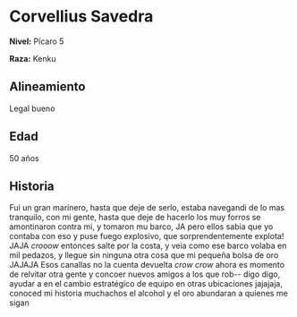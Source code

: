 # Corvellius Savedra

**Nivel:** Pícaro 5

**Raza:** Kenku

## Alineamiento
Legal bueno

## Edad
50 años 

## Historia
Fui un gran marinero, hasta que deje de serlo, estaba navegandi de lo mas tranquilo, con mi gente, hasta que deje de hacerlo
los muy forros se amontinaron contra mi, y tomaron mu barco, JA pero ellos sabia que yo contaba con eso y puse fuego explosivo, que sorprendentemente explota! JAJA *crooow*
entonces salte por la costa, y veia como ese barco volaba en mil pedazos, y llegue sin ninguna otra cosa que mi pequeña bolsa de oro JAJAJA
Esos canallas no la cuenta devuelta *crow crow*
ahora es momento de relvitar otra gente y concoer nuevos amigos a los que rob-- digo digo, ayudar a en el cambio estratégico de equipo en otras ubicaciones 
jajajaja, conoced mi historia muchachos el alcohol y el oro abundaran a quienes me sigan 

